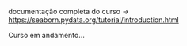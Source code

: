 documentação completa do curso -> https://seaborn.pydata.org/tutorial/introduction.html

Curso em andamento...
